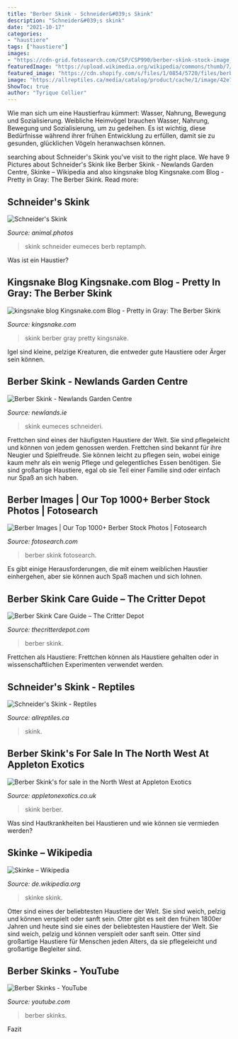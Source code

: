 ```yaml
---
title: "Berber Skink - Schneider&#039;s Skink"
description: "Schneider&#039;s skink"
date: "2021-10-17"
categories:
- "haustiere"
tags: ["haustiere"]
images:
- "https://cdn-grid.fotosearch.com/CSP/CSP990/berber-skink-stock-image__k10113941.jpg"
featuredImage: "https://upload.wikimedia.org/wikipedia/commons/thumb/7/7b/Schneiders_skink.jpg/330px-Schneiders_skink.jpg"
featured_image: "https://cdn.shopify.com/s/files/1/0854/5720/files/berber_skink_3_large.jpg?v=1593879278"
image: "https://allreptiles.ca/media/catalog/product/cache/1/image/42e7045df0f6597c2ac245fdd4c5f357/b/a/batch_img_0197.jpg"
ShowToc: true
author: "Tyrique Collier"
---
```



Wie man sich um eine Haustierfrau kümmert: Wasser, Nahrung, Bewegung und Sozialisierung.
Weibliche Heimvögel brauchen Wasser, Nahrung, Bewegung und Sozialisierung, um zu gedeihen. Es ist wichtig, diese Bedürfnisse während ihrer frühen Entwicklung zu erfüllen, damit sie zu gesunden, glücklichen Vögeln heranwachsen können.

	

		
searching about Schneider&#039;s Skink you've visit to the right place. We have 9 Pictures about Schneider&#039;s Skink like Berber Skink - Newlands Garden Centre, Skinke – Wikipedia and also kingsnake blog Kingsnake.com Blog - Pretty in Gray: The Berber Skink. Read more:
		
    
## Schneider&#039;s Skink

<img loading=lazy src="https://www.animal.photos/reptamph/skink-berb_files/skink_schneiders2.jpg" onerror="this.onerror=null;this.src='https://tse2.mm.bing.net/th?id=OIP.swUXZhLzkM_lpJ0OySbNUwHaHa&amp;pid=15.1';" alt="Schneider&#039;s Skink">

_Source: animal.photos_

>skink schneider eumeces berb reptamph. 

	

Was ist ein Haustier?

    
## Kingsnake Blog Kingsnake.com Blog - Pretty In Gray: The Berber Skink

<img loading=lazy src="http://www.kingsnake.com/blog/uploads/Berber3.jpg" onerror="this.onerror=null;this.src='https://tse3.mm.bing.net/th?id=OIP.WyVq0SPJSN9Uy84UW9gUYgHaE8&amp;pid=15.1';" alt="kingsnake blog Kingsnake.com Blog - Pretty in Gray: The Berber Skink">

_Source: kingsnake.com_

>skink berber gray pretty kingsnake. 

	

Igel sind kleine, pelzige Kreaturen, die entweder gute Haustiere oder Ärger sein können.

    
## Berber Skink - Newlands Garden Centre

<img loading=lazy src="https://cdn.powered-by-nitrosell.com/product_images/13/3158/large-wc-berber-skink.jpg" onerror="this.onerror=null;this.src='https://tse4.mm.bing.net/th?id=OIP.NRXMDoXmB_jdHxJd8EaMbQHaEt&amp;pid=15.1';" alt="Berber Skink - Newlands Garden Centre">

_Source: newlands.ie_

>skink eumeces schneideri. 

	

Frettchen sind eines der häufigsten Haustiere der Welt. Sie sind pflegeleicht und können von jedem genossen werden.
Frettchen sind bekannt für ihre Neugier und Spielfreude. Sie können leicht zu pflegen sein, wobei einige kaum mehr als ein wenig Pflege und gelegentliches Essen benötigen. Sie sind großartige Haustiere, egal ob sie Teil einer Familie sind oder einfach nur Spaß an sich haben.

    
## Berber Images | Our Top 1000+ Berber Stock Photos | Fotosearch

<img loading=lazy src="https://cdn-grid.fotosearch.com/CSP/CSP990/berber-skink-stock-image__k10113941.jpg" onerror="this.onerror=null;this.src='https://tse1.mm.bing.net/th?id=OIP.PLwDPkV-dg06WHTfZR2P3QAAAA&amp;pid=15.1';" alt="Berber Images | Our Top 1000+ Berber Stock Photos | Fotosearch">

_Source: fotosearch.com_

>berber skink fotosearch. 

	

Es gibt einige Herausforderungen, die mit einem weiblichen Haustier einhergehen, aber sie können auch Spaß machen und sich lohnen.

    
## Berber Skink Care Guide – The Critter Depot

<img loading=lazy src="https://cdn.shopify.com/s/files/1/0854/5720/files/berber_skink_3_large.jpg?v=1593879278" onerror="this.onerror=null;this.src='https://tse3.mm.bing.net/th?id=OIP.9fmqpV_kYvXvC2GAz4JA8QHaFj&amp;pid=15.1';" alt="Berber Skink Care Guide – The Critter Depot">

_Source: thecritterdepot.com_

>berber skink. 

	

Frettchen als Haustiere: Frettchen können als Haustiere gehalten oder in wissenschaftlichen Experimenten verwendet werden.

    
## Schneider&#039;s Skink - Reptiles

<img loading=lazy src="https://allreptiles.ca/media/catalog/product/cache/1/image/42e7045df0f6597c2ac245fdd4c5f357/b/a/batch_img_0197.jpg" onerror="this.onerror=null;this.src='https://tse3.mm.bing.net/th?id=OIP.PyXCMPRiYHv9S6mrHM-CkgHaE8&amp;pid=15.1';" alt="Schneider&#039;s Skink - Reptiles">

_Source: allreptiles.ca_

>skink. 

	



    
## Berber Skink&#039;s For Sale In The North West At Appleton Exotics

<img loading=lazy src="http://www.appletonexotics.co.uk/wp-content/uploads/2012/12/ridge-tail-monitor-500x383@2x.jpg" onerror="this.onerror=null;this.src='https://tse1.mm.bing.net/th?id=OIP.6pz8Wp5o_ViGtEMdEv6IWgHaFr&amp;pid=15.1';" alt="Berber Skink&#039;s for sale in the North West at Appleton Exotics">

_Source: appletonexotics.co.uk_

>skink berber. 

	

Was sind Hautkrankheiten bei Haustieren und wie können sie vermieden werden?

    
## Skinke – Wikipedia

<img loading=lazy src="https://upload.wikimedia.org/wikipedia/commons/thumb/7/7b/Schneiders_skink.jpg/330px-Schneiders_skink.jpg" onerror="this.onerror=null;this.src='https://tse4.mm.bing.net/th?id=OIP.D1P3b6uLSuSzRzIhqFwfrQAAAA&amp;pid=15.1';" alt="Skinke – Wikipedia">

_Source: de.wikipedia.org_

>skinke skink. 

	

Otter sind eines der beliebtesten Haustiere der Welt. Sie sind weich, pelzig und können verspielt oder sanft sein.
Otter gibt es seit den frühen 1800er Jahren und heute sind sie eines der beliebtesten Haustiere der Welt. Sie sind weich, pelzig und können verspielt oder sanft sein. Otter sind großartige Haustiere für Menschen jeden Alters, da sie pflegeleicht und großartige Begleiter sind.

    
## Berber Skinks - YouTube

<img loading=lazy src="https://i.ytimg.com/vi/MTkKPFn4ETY/maxresdefault.jpg" onerror="this.onerror=null;this.src='https://tse2.mm.bing.net/th?id=OIP.J8XqbDmwYjCsa0gtXSgOEAHaEK&amp;pid=15.1';" alt="Berber Skinks - YouTube">

_Source: youtube.com_

>berber skinks. 

	

Fazit

